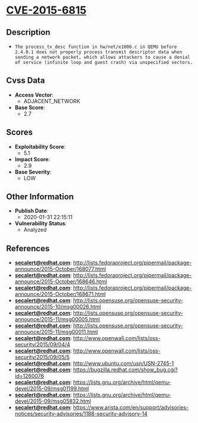 
# [CVE-2015-6815](https://cve.mitre.org/cgi-bin/cvename.cgi?name=CVE-2015-6815)

## Description

- `The process_tx_desc function in hw/net/e1000.c in QEMU before 2.4.0.1 does not properly process transmit descriptor data when sending a network packet, which allows attackers to cause a denial of service (infinite loop and guest crash) via unspecified vectors.`

## Cvss Data

- **Access Vector**:
  - ADJACENT_NETWORK
- **Base Score**:
  - 2.7

## Scores

- **Exploitability Score**:
  - 5.1
- **Impact Score**:
  - 2.9
- **Base Severity**:
  - LOW

## Other Information

- **Publish Date**:
  - 2020-01-31 22:15:11
- **Vulnerability Status**:
  - Analyzed

## References

- **secalert@redhat.com**: http://lists.fedoraproject.org/pipermail/package-announce/2015-October/168077.html
- **secalert@redhat.com**: http://lists.fedoraproject.org/pipermail/package-announce/2015-October/168646.html
- **secalert@redhat.com**: http://lists.fedoraproject.org/pipermail/package-announce/2015-October/168671.html
- **secalert@redhat.com**: http://lists.opensuse.org/opensuse-security-announce/2015-10/msg00026.html
- **secalert@redhat.com**: http://lists.opensuse.org/opensuse-security-announce/2015-11/msg00005.html
- **secalert@redhat.com**: http://lists.opensuse.org/opensuse-security-announce/2015-11/msg00011.html
- **secalert@redhat.com**: http://www.openwall.com/lists/oss-security/2015/09/04/4
- **secalert@redhat.com**: http://www.openwall.com/lists/oss-security/2015/09/05/5
- **secalert@redhat.com**: http://www.ubuntu.com/usn/USN-2745-1
- **secalert@redhat.com**: https://bugzilla.redhat.com/show_bug.cgi?id=1260076
- **secalert@redhat.com**: https://lists.gnu.org/archive/html/qemu-devel/2015-09/msg01199.html
- **secalert@redhat.com**: https://lists.gnu.org/archive/html/qemu-devel/2015-09/msg05832.html
- **secalert@redhat.com**: https://www.arista.com/en/support/advisories-notices/security-advisories/1188-security-advisory-14
